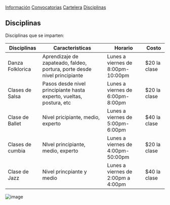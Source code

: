 [Información](Informacion.md) [Convocatorias](Convocatorias.md) [Cartelera](Cartelera.md) [Disciplinas](Disciplinas.msd)

## Disciplinas

Disciplinas que se imparten:

|Disciplinas| Caracteristicas| Horario | Costo|
|-------------|------------|----------|-------|
|Danza Folklorica| Aprendizaje de zapateado, faldeo, portura, porte desde nivel principiante| Lunes a viernes de 8:00pm-10:00pm| $20 la clase|
|Clases de Salsa| Pasos desde nivel principiante hasta experto, vueltas, postura, etc| Lunes a viernes de 6:00pm-8:00pm| $20 la clase|
|Clase de Ballet| Nivel pricipiante, medio, experto| Lunes a viernes de 5:00pm-6:00pm| $40 la clase|
|Clases de cumbia| NIvel principiante, medio, experto| Lunes a viernes de 4:00pm-50:00pm| $20 la clase|
|Clase de Jazz| Nivel princpiante y medio| Lunes a viernes de 2:00pm a 4:00pm| $40 la clase|

![image](https://user-images.githubusercontent.com/99769832/157767526-a3517b02-9229-4ed3-9c6e-5c1013e57607.png)

